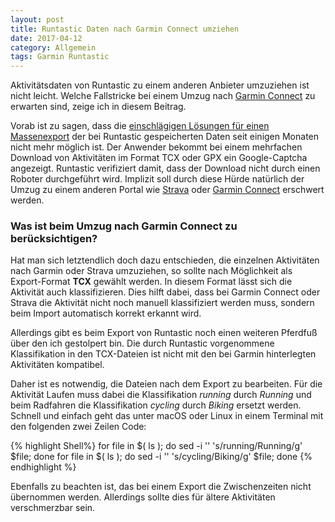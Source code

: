 ```yaml
---
layout: post
title: Runtastic Daten nach Garmin Connect umziehen
date: 2017-04-12
category: Allgemein
tags: Garmin Runtastic 
---
```

Aktivitätsdaten von Runtastic zu einem anderen Anbieter umzuziehen ist nicht leicht. Welche Fallstricke
bei einem Umzug nach [Garmin Connect](http://connect.garmin.com) zu erwarten sind, zeige ich in diesem Beitrag.

<!--more-->

Vorab ist zu sagen, dass die 
[einschlägigen Lösungen für einen Massenexport](https://blog.dafb-o.de/massenexport-von-runtastic-aktivitaeten/) 
der bei Runtastic gespeicherten
Daten seit einigen Monaten nicht mehr möglich ist. Der Anwender bekommt bei einem mehrfachen Download von
Aktivitäten im Format TCX oder GPX ein Google-Captcha angezeigt. Runtastic verifiziert damit, dass der
Download nicht durch einen Roboter durchgeführt wird. Implizit soll durch diese Hürde natürlich der Umzug
zu einem anderen Portal wie [Strava](http://www.strava.com) oder [Garmin Connect](http://connect.garmin.com) 
erschwert werden.


### Was ist beim Umzug nach Garmin Connect zu berücksichtigen?
Hat man sich letztendlich doch dazu entschieden, die einzelnen Aktivitäten nach Garmin oder Strava 
umzuziehen, so sollte nach Möglichkeit als Export-Format **TCX** gewählt werden. In diesem Format lässt sich die
Aktivität auch klassifizieren. Dies hilft dabei, dass bei Garmin Connect oder Strava die Aktivität nicht
noch manuell klassifiziert werden muss, sondern beim Import automatisch korrekt erkannt wird.

Allerdings gibt es beim Export von Runtastic noch einen weiteren Pferdfuß über den ich gestolpert bin.
Die durch Runtastic vorgenommene Klassifikation in den TCX-Dateien ist nicht mit den bei Garmin 
hinterlegten Aktivitäten kompatibel.

Daher ist es notwendig, die Dateien nach dem Export zu bearbeiten. Für die Aktivität Laufen muss dabei die
Klassifikation _running_ durch _Running_ und beim Radfahren die Klassifikation _cycling_ durch _Biking_
ersetzt werden. Schnell und einfach geht das unter macOS oder Linux in einem Terminal mit den folgenden
zwei Zeilen Code:

{% highlight Shell%}
for file in $( ls ); do sed -i '' 's/running/Running/g' $file; done
for file in $( ls ); do sed -i '' 's/cycling/Biking/g' $file; done
{% endhighlight %}

Ebenfalls zu beachten ist, das bei einem Export die Zwischenzeiten nicht übernommen werden. Allerdings sollte
dies für ältere Aktivitäten verschmerzbar sein.